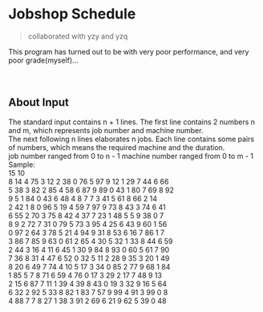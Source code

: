 # Jobshop Schedule

> collaborated with yzy and yzq

This program has turned out to be with very poor performance,
and very poor grade(myself)...  
</br>
</br>
##  About Input
The standard input contains n + 1 lines. The first line contains 2 numbers n and m, which represents job number and machine number.  
The next following n lines elaborates n jobs. Each line contains some pairs of numbers, which means the required machine and the duration.  
job number ranged from 0 to n - 1
machine number ranged from 0 to m - 1  
Sample:  
15 10  
8 14 4 75 3 12 2 38 0 76 5 97 9 12 1 29 7 44 6 66  
5 38 3 82 2 85 4 58 6 87 9 89 0 43 1 80 7 69 8 92  
9 5 1 84 0 43 6 48 4 8 7 7 3 41 5 61 8 66 2 14  
2 42 1 8 0 96 5 19 4 59 7 97 9 73 8 43 3 74 6 41  
6 55 2 70 3 75 8 42 4 37 7 23 1 48 5 5 9 38 0 7  
8 9 2 72 7 31 0 79 5 73 3 95 4 25 6 43 9 60 1 56  
0 97 2 64 3 78 5 21 4 94 9 31 8 53 6 16 7 86 1 7  
3 86 7 85 9 63 0 61 2 65 4 30 5 32 1 33 8 44 6 59  
2 44 3 16 4 11 6 45 1 30 9 84 8 93 0 60 5 61 7 90  
7 36 8 31 4 47 6 52 0 32 5 11 2 28 9 35 3 20 1 49  
8 20 6 49 7 74 4 10 5 17 3 34 0 85 2 77 9 68 1 84  
1 85 5 7 8 71 6 59 4 76 0 17 3 29 2 17 7 48 9 13  
2 15 6 87 7 11 1 39 4 39 8 43 0 19 3 32 9 16 5 64  
6 32 2 92 5 33 8 82 1 83 7 57 9 99 4 91 3 99 0 8  
4 88 7 7 8 27 1 38 3 91 2 69 6 21 9 62 5 39 0 48  
